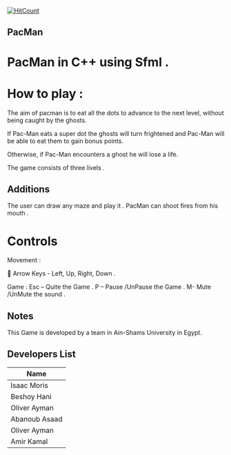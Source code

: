 [![HitCount](http://hits.dwyl.io/IsaacMo12/PacMan.svg)](http://hits.dwyl.io/IsaacMo12/PacMan)

## PacMan
# PacMan in C++ using Sfml . 
# How to play :
 The aim of pacman is to eat all the dots to advance to the next level, without being caught by the ghosts. 

If Pac-Man eats a super dot the ghosts will turn frightened and Pac-Man will be able to eat them to gain bonus points. 

Otherwise, if Pac-Man encounters a ghost he will lose a life. 

The game consists of three livels . 
## Additions 
The user can draw any maze and play it .
PacMan can shoot fires from his mouth . 
# Controls 
Movement : 

 Arrow Keys - Left, Up, Right, Down . 

Game : 
Esc – Quite the Game . 
P – Pause /UnPause the Game . 
M- Mute /UnMute the sound . 
## Notes 
This Game is developed by a team in Ain-Shams University in Egypt.
## Developers List

| Name             | 
| ---------------- |
| Isaac Moris      |
| Beshoy Hani      |
| Oliver Ayman     |
| Abanoub Asaad    |
| Oliver Ayman     |
| Amir Kamal       |
